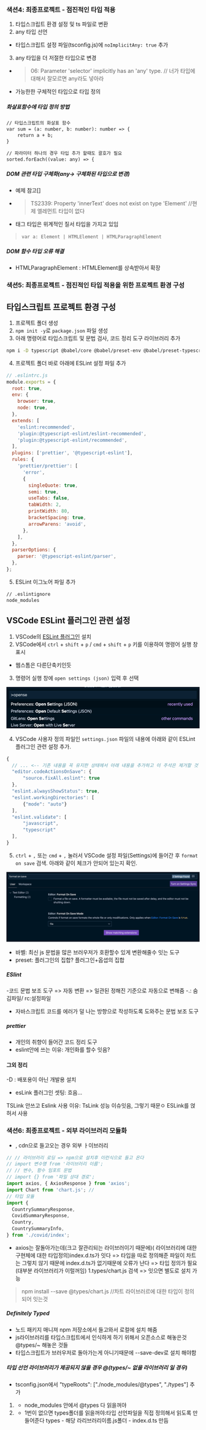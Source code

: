 ### 색션4: 최종프로젝트 - 점진적인 타입 적용
1. 타입스크립트 환경 설정 및 ts 파일로 변환
2. any 타입 선언
- 타입스크립트 설정 파일(tsconfig.js)에 ```noImplicitAny: true``` 추가
3. any 타입을 더 저절한 타입으로 변경
- > 06: Parameter 'selector' implicitly has an 'any' type. // 너가 타입에 대해서 잘모르면 any라도 넣아라
- 가능한한 구체적인 타입으로 타입 정의

##### 화살표함수에 타입 정의 방법
```
// 타입스크립트의 화살표 함수
var sum = (a: number, b: number): number => {
    return a + b;
}
```

```
// 파라미터 하나의 경우 타입 추가 할때도 괄호가 필요
sorted.forEach((value: any) => {
```

##### DOM 관련 타입 구체화(any-> 구체화된 타입으로 변경)
- 예제 참고[]
- > TS2339: Property 'innerText' does not exist on type 'Element' //현제 엘레먼트 타입이 없다
- 태그 타입은 위계적인 질서 타입을 가지고 있임
>```var a: Element | HTMLElement | HTMLParagraphElement ```

##### DOM 함수 타입 오류 해결
- HTMLParagraphElement : HTMLElement를 상속받아서 확장

### 색션5: 최종프로젝트 - 점진적인 타입 적용을 위한 프로젝트 환경 구성
## 타입스크립트 프로젝트 환경 구성

1. 프로젝트 폴더 생성
2. `npm init -y`로 `package.json` 파일 생성
3. 아래 명령어로 타입스크립트 및 문법 검사, 코드 정리 도구 라이브러리 추가

```sh
npm i -D typescript @babel/core @babel/preset-env @babel/preset-typescript @typescript-eslint/eslint-plugin @typescript-eslint/parser eslint prettier eslint-plugin-prettier
```

4. 프로젝트 폴더 바로 아래에 ESLint 설정 파일 추가
   
```js
// .eslintrc.js
module.exports = {
  root: true,
  env: {
    browser: true,
    node: true,
  },
  extends: [
    'eslint:recommended',
    'plugin:@typescript-eslint/eslint-recommended',
    'plugin:@typescript-eslint/recommended',
  ],
  plugins: ['prettier', '@typescript-eslint'],
  rules: {
    'prettier/prettier': [
      'error',
      {
        singleQuote: true,
        semi: true,
        useTabs: false,
        tabWidth: 2,
        printWidth: 80,
        bracketSpacing: true,
        arrowParens: 'avoid',
      },
    ],
  },
  parserOptions: {
    parser: '@typescript-eslint/parser',
  },
};
```

5. ESLint 이그노어 파일 추가

```
// .eslintignore
node_modules
```

## VSCode ESLint 플러그인 관련 설정
 
1. VSCode의 [ESLint 플러그인](https://marketplace.visualstudio.com/items?itemName=dbaeumer.vscode-eslint) 설치
2. VSCode에서 `ctrl` + `shift` + `p` / `cmd` + `shift` + `p` 키를 이용하여 명령어 실행 창 표시
- 웹스톰은 다른단축키인듯
3. 명령어 실행 창에 `open settings (json)` 입력 후 선택

![find-user-settings-on-command-palette](./command-palette.png)

4. VSCode 사용자 정의 파일인 `settings.json` 파일의 내용에 아래와 같이 ESLint 플러그인 관련 설정 추가.

```js
{
  // ... <-- 기존 내용을 꼭 유지한 상태에서 아래 내용을 추가하고 이 주석은 제거할 것
  "editor.codeActionsOnSave": {
      "source.fixAll.eslint": true
  },
  "eslint.alwaysShowStatus": true,
  "eslint.workingDirectories": [
      {"mode": "auto"}
  ],
  "eslint.validate": [
      "javascript",
      "typescript"
  ],
}
```

5. `ctrl` + `,` 또는 `cmd` + `,` 눌러서 VSCode 설정 파일(Settings)에 들어간 후 `format on save` 검색. 아래와 같이 체크가 안되어 있는지 확인.

![format-on-save-off](./format-on-save-off.png)
- 바벨: 최신 js 문법을 많은 브러우저가 호환할수 있게 변환해줄수 잇는 도구
- preset: 플러그인의 집합?  플러그인+옵셥의 집합

##### ESlint
-코드 문법 보조 도구 => 자동 변환 => 일관된 정해진 기준으로 자동으로 변해줌
-.: 숨김파일/ rc:설정파일
- 자바스크립트 코드를 에러가 덜 나는 방향으로 작성하도록 도와주는 문법 보조 도구

##### prettier
- 개인의 취향이 들어간 코드 정리 도구
- eslint안에 쓰는 이유: 개인화를 할수 잇음?

#### 그외 정리
-D :  배포용이 아닌 개발용 설치
- esLink 플러그인 셋팅: 흐음...

TSLink 안쓰고 Eslink 사용 이유: TsLink 성능 이슈잇음, 그렇기 때문ㅇ ESLink를 얹허서 사용 

### 색션6: 최종프로젝트 - 외부 라이브러리 모듈화
- <script src="https://unpkg.com/axios/dist/axios.min.js"></script>, <script src="https://cdn.jsdelivr.net/npm/chart.js@2.8.0"></script> cdn으로 들고오는 경우 외부 ㅏ이브러리
```javascript
// // 라이브러리 로딩 => npm으로 설치후 이런식으로 들고 온다
// import 변수명 from '라이브러리 이름';
// // 변수, 함수 임포트 문법
// import {} from '파일 상대 경로';
import axios, { AxiosResponse } from 'axios';
import Chart from 'chart.js'; //
// 타입 모듈
import {
  CountrySummaryResponse,
  CovidSummaryResponse,
  Country,
  CountrySummaryInfo,
} from './covid/index';

```

- axios는 잘돌아가는데(크고 잘관리되는 라이브러이기 때문에)( 라이브러리에 대한 구현체에 대한 타입정의)index.d.ts가 잇다 => 타입을 따로 정의해준 파일이 
차트는 그렇치 않기 때문에 index.d.ts가 없기때문에 오류가 난다 => 타입 정의가 필요 (대부분 라이브러리가 이럴꺼임)
1.types/chart.js 검색 => 잇으면 별도로 설치 가능
> npm install --save @types/chart.js //차트 라이브러르에 대한 타입이 정의 되어 잇는것

##### Definitely Typed
- 노드 패키지 매니져 npm 저장소에서 들고와서 로컬에 설치 해줌
- js라이브러리를 타입스크립트에서 인식하게 하기 위해서 오픈소스로 해놓은것 @types/~ 해놓은 것들
- 타입스크립트가 브러우저로 돌아가는게 아니기때문에 --save-dev로 설치 해야함

##### 타입 선언 라이브러리가 제공되지 않을 경우 @(types/~  없을 라이브러리 일 경우)
- tsconfig.json에서 "typeRoots": ["./node_modules/@types", "./types"] 추가
1. - node_modules 안에서 @types 다 읽을꺼야
2. - 1번이 없으면 types폴더를 읽을꺼야:타입 선언파일을 직접 정의해서 읽도록 만들어준다 types - 해당 라리브러리이름.js폴더 - index.d.ts 만듬
